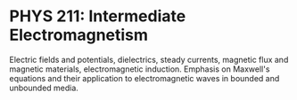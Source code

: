 # PHYS 211: Intermediate Electromagnetism

Electric fields and potentials, dielectrics, steady currents, magnetic flux and magnetic materials, electromagnetic induction. Emphasis on Maxwell's equations and their application to electromagnetic waves in bounded and unbounded media.